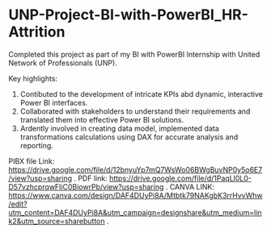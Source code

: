 # UNP-Project-BI-with-PowerBI_HR-Attrition

Completed this project as part of my BI with PowerBI Internship with United Network of Professionals (UNP).

Key highlights:

1. Contibuted to the development of intricate KPIs abd dynamic, interactive Power BI interfaces.
2. Collaborated with stakeholders to understand their requirements and translated them into effective Power BI solutions.
3. Ardently involved in creating data model, implemented data transformations calculations using DAX for accurate analysis and reporting.

PIBX file Link: https://drive.google.com/file/d/12bnyuYp7mQ7WsWo06BWgBuvNP0y5o6E7/view?usp=sharing .
PDF link: https://drive.google.com/file/d/1PaqLl0L0-D57vzhcprqwFIiC0BiowrPb/view?usp=sharing .
CANVA LINK: https://www.canva.com/design/DAF4DUyPi8A/Mtbtk79NAKgbK3rrHvvWhw/edit?utm_content=DAF4DUyPi8A&utm_campaign=designshare&utm_medium=link2&utm_source=sharebutton .
